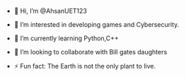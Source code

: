 - 👋 Hi, I’m @AhsanUET123
- 👀 I’m interested in developing games and Cybersecurity.
- 🌱 I’m currently learning Python,C++
- 💞️ I’m looking to collaborate with Bill gates daughters 
  
- ⚡ Fun fact: The Earth is not the only plant to live.
<!---
AhsanUET123/AhsanUET123 is a ✨ special ✨ repository because its `README.md` (this file) appears on your GitHub profile.
You can click the Preview link to take a look at your changes.
--->
